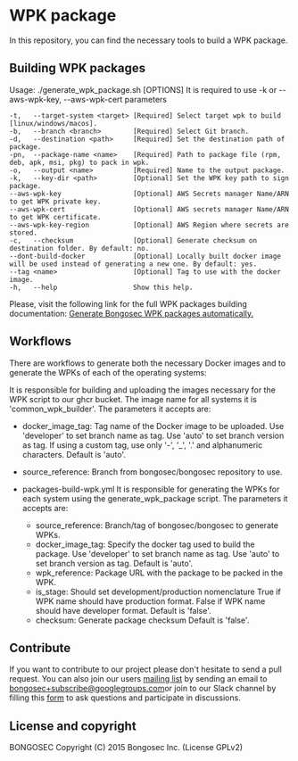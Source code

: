 # WPK package

In this repository, you can find the necessary tools to build a WPK package.

## Building WPK packages

Usage: ./generate_wpk_package.sh [OPTIONS]
It is required to use -k or --aws-wpk-key, --aws-wpk-cert parameters

    -t,   --target-system <target> [Required] Select target wpk to build [linux/windows/macos].
    -b,   --branch <branch>        [Required] Select Git branch.
    -d,   --destination <path>     [Required] Set the destination path of package.
    -pn,  --package-name <name>    [Required] Path to package file (rpm, deb, apk, msi, pkg) to pack in wpk.
    -o,   --output <name>          [Required] Name to the output package.
    -k,   --key-dir <path>         [Optional] Set the WPK key path to sign package.
    --aws-wpk-key                  [Optional] AWS Secrets manager Name/ARN to get WPK private key.
    --aws-wpk-cert                 [Optional] AWS secrets manager Name/ARN to get WPK certificate.
    --aws-wpk-key-region           [Optional] AWS Region where secrets are stored.
    -c,   --checksum               [Optional] Generate checksum on destination folder. By default: no.
    --dont-build-docker            [Optional] Locally built docker image will be used instead of generating a new one. By default: yes.
    --tag <name>                   [Optional] Tag to use with the docker image.
    -h,   --help                   Show this help.

Please, visit the following link for the full WPK packages building documentation: [Generate Bongosec WPK packages automatically.](https://documentation.bongosec.github.io/current/development/packaging/generate-wpk-package.html)

## Workflows

There are workflows to generate both the necessary Docker images and to generate the WPKs of each of the operating systems:

It is responsible for building and uploading the images necessary for the WPK script to our ghcr bucket. The image name for all systems it is 'common_wpk_builder'. The parameters it accepts are:
  - docker_image_tag:
          Tag name of the Docker image to be uploaded.
          Use 'developer' to set branch name as tag.
          Use 'auto' to set branch version as tag.
          If using a custom tag, use only '-', '_', '.' and alphanumeric characters.
          Default is 'auto'.
  - source_reference:
          Branch from bongosec/bongosec repository to use.

- packages-build-wpk.yml
It is responsible for generating the WPKs for each system using the generate_wpk_package script. The parameters it accepts are:
  - source_reference:
          Branch/tag of bongosec/bongosec to generate WPKs.
  - docker_image_tag:
          Specify the docker tag used to build the package.
          Use 'developer' to set branch name as tag.
          Use 'auto' to set branch version as tag.
          Default is 'auto'.
  - wpk_reference:
          Package URL with the package to be packed in the WPK.
  - is_stage:
          Should set development/production nomenclature
          True if WPK name should have production format.
          False if WPK name should have developer format.
          Default is 'false'.
  - checksum:
          Generate package checksum
          Default is 'false'.

## Contribute

If you want to contribute to our project please don't hesitate to send a pull request. You can also join our users [mailing list](https://groups.google.com/d/forum/bongosec) by sending an email to [bongosec+subscribe@googlegroups.com](mailto:bongosec+subscribe@googlegroups.com)or join to our Slack channel by filling this [form](https://bongosec.github.io/community/join-us-on-slack/) to ask questions and participate in discussions.

## License and copyright

BONGOSEC
Copyright (C) 2015 Bongosec Inc.  (License GPLv2)
